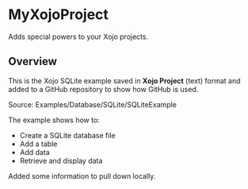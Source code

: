 # MyXojoProject
Adds special powers to your Xojo projects.


## Overview
This is the Xojo SQLite example saved in **Xojo Project** (text) format and added to a GitHub repository to show how GitHub is used.

Source: Examples/Database/SQLite/SQLiteExample

The example shows how to:
* Create a SQLite database file
* Add a table
* Add data
* Retrieve and display data

Added some information to pull down locally.
